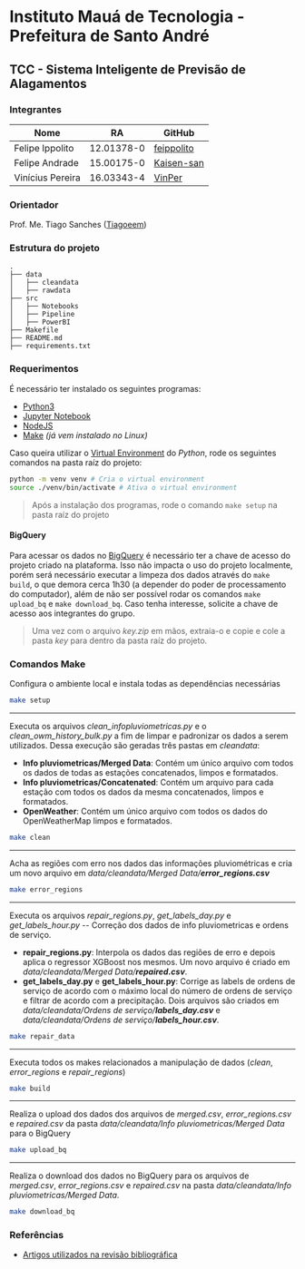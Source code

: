 # Instituto Mauá de Tecnologia - Prefeitura de Santo André

## TCC - Sistema Inteligente de Previsão de Alagamentos

### Integrantes

Nome | RA | GitHub
------------ | ------------- | -------------
Felipe Ippolito | 12.01378-0 | [feippolito](https://github.com/feippolito)
Felipe Andrade | 15.00175-0 | [Kaisen-san](https://github.com/Kaisen-san)
Vinícius Pereira | 16.03343-4 | [VinPer](https://github.com/VinPer)

### Orientador

Prof. Me. Tiago Sanches ([Tiagoeem](https://github.com/Tiagoeem))

### Estrutura do projeto

```
.
├── data
│   ├── cleandata
│   ├── rawdata
├── src
│   ├── Notebooks
│   ├── Pipeline
│   ├── PowerBI
├── Makefile
├── README.md
├── requirements.txt
```

### Requerimentos

É necessário ter instalado os seguintes programas:

- [Python3](https://www.python.org/downloads)
- [Jupyter Notebook](https://jupyter.org/install)
- [NodeJS](https://nodejs.org/en/download)
- [Make](http://gnuwin32.sourceforge.net/packages/make.htm) *(já vem instalado no Linux)*

Caso queira utilizar o [Virtual Environment](https://docs.python.org/3/tutorial/venv.html) do *Python*, rode os seguintes comandos na pasta raíz do projeto:

```bash
python -m venv venv # Cria o virtual environment
source ./venv/bin/activate # Ativa o virtual environment
```

> Após a instalação dos programas, rode o comando `make setup` na pasta raíz do projeto

#### BigQuery

Para acessar os dados no [BigQuery](https://cloud.google.com/bigquery) é necessário ter a chave de acesso do projeto criado na plataforma. Isso não impacta o uso do projeto localmente, porém será necessário executar a limpeza dos dados através do `make build`, o que demora cerca 1h30 (a depender do poder de processamento do computador), além de não ser possível rodar os comandos `make upload_bq` e `make download_bq`. Caso tenha interesse, solicite a chave de acesso aos integrantes do grupo.

> Uma vez com o arquivo *key.zip* em mãos, extraia-o e copie e cole a pasta *key* para dentro da pasta raíz do projeto.

### Comandos Make

Configura o ambiente local e instala todas as dependências necessárias

```bash
make setup
```

---

Executa os arquivos *clean_infopluviometricas.py* e o *clean_owm_history_bulk.py* a fim de limpar e padronizar os dados a serem utilizados. Dessa execução são geradas três pastas em *cleandata*:
 - **Info pluviometricas/Merged Data**: Contém um único arquivo com todos os dados de todas as estações concatenados, limpos e formatados.
 - **Info pluviometricas/Concatenated**: Contém um arquivo para cada estação com todos os dados da mesma concatenados, limpos e formatados.
 - **OpenWeather**: Contém um único arquivo com todos os dados do OpenWeatherMap limpos e formatados.

```bash
make clean
```

 ---

Acha as regiões com erro nos dados das informações pluviométricas e cria um novo arquivo em *data/cleandata/Merged Data/**error_regions.csv***

```bash
make error_regions
```

---
Executa os arquivos *repair_regions.py*, *get_labels_day.py* e *get_labels_hour.py* -- Correção dos dados de info pluviometricas e ordens de serviço.
- **repair_regions.py**: Interpola os dados das regiões de erro e depois aplica o regressor XGBoost nos mesmos. Um novo arquivo é criado em *data/cleandata/Merged Data/**repaired.csv***.
-  **get_labels_day.py** e **get_labels_hour.py**: Corrige as labels de ordens de serviço de acordo com o máximo local do número de ordens de serviço e filtrar de acordo com a precipitação.  Dois arquivos são criados em *data/cleandata/Ordens de serviço/**labels_day.csv*** e *data/cleandata/Ordens de serviço/**labels_hour.csv***.

```bash
make repair_data
```

---

Executa todos os makes relacionados a manipulação de dados (*clean*, *error_regions* e *repair_regions*)

```bash
make build
```

---

Realiza o upload dos dados dos arquivos de *merged.csv*, *error_regions.csv* e *repaired.csv* da pasta *data/cleandata/Info pluviometricas/Merged Data* para o BigQuery

```bash
make upload_bq
```

---

Realiza o download dos dados no BigQuery para os arquivos de *merged.csv*, *error_regions.csv* e *repaired.csv* na pasta *data/cleandata/Info pluviometricas/Merged Data*.

```bash
make download_bq
```

### Referências
- [Artigos utilizados na revisão bibliográfica](https://drive.google.com/drive/folders/1RDT4sAvsjU82O3m3slLdigGo8T5wgxBc?usp=sharing)
